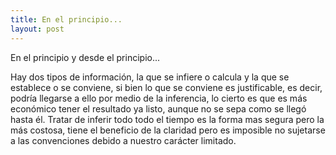 ```yaml
---
title: En el principio...
layout: post
---
```


En el principio y desde el principio...



Hay dos tipos de información, la que se infiere o calcula y la que se establece o se conviene, si bien lo que se conviene es justificable, es decir, podría llegarse a ello por medio de la inferencia, lo cierto es que es más económico tener el resultado ya listo, aunque no se sepa como se llegó hasta él. Tratar de inferir todo todo el tiempo es la forma mas segura pero la más costosa, tiene el beneficio de la claridad pero es imposible no sujetarse a las convenciones debido a nuestro carácter limitado.
